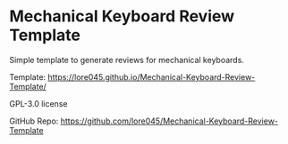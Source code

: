 # Mechanical Keyboard Review Template
Simple template to generate reviews for mechanical keyboards.

Template: https://lore045.github.io/Mechanical-Keyboard-Review-Template/

GPL-3.0 license

GitHub Repo: https://github.com/lore045/Mechanical-Keyboard-Review-Template
